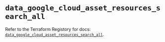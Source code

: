 # `data_google_cloud_asset_resources_search_all`

Refer to the Terraform Registory for docs: [`data_google_cloud_asset_resources_search_all`](https://registry.terraform.io/providers/hashicorp/google-beta/4.67.0/docs/data-sources/google_cloud_asset_resources_search_all).
